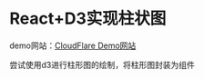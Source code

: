 # React+D3实现柱状图

demo网站：[CloudFlare Demo网站](https://hw-d3-barchart.pages.dev/)

尝试使用d3进行柱形图的绘制，将柱形图封装为组件

